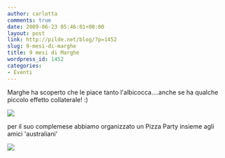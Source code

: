 ```yaml
---
author: carlotta
comments: true
date: 2009-06-23 05:46:01+00:00
layout: post
link: http://pilde.net/blog/?p=1452
slug: 9-mesi-di-marghe
title: 9 mesi di Marghe
wordpress_id: 1452
categories:
- Eventi
---
```


Marghe ha scoperto che le piace tanto l'albicocca....anche se ha qualche piccolo effetto collaterale! :)

[![](http://pilde.net/blog/wp-content/uploads/2009/06/9mesi.jpg)](http://None)

per il suo complemese abbiamo organizzato un Pizza Party insieme agli amici 'australiani'

[![](http://pilde.net/blog/wp-content/uploads/2009/06/pizzaparty.jpg)](http://pilde.net/blog/wp-content/uploads/2009/06/pizzaparty.jpg)
